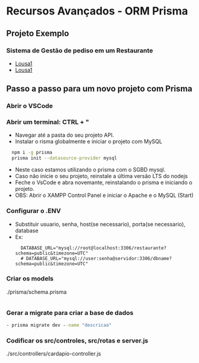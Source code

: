 # Recursos Avançados - ORM Prisma
## Projeto Exemplo
### Sistema de Gestão de pediso em um Restaurante
- [Lousa1](lousa1.jpg)
- [Lousa1](lousa2.jpg)

## Passo a passo para um novo projeto com Prisma
### Abrir o VSCode
### Abrir um terminal: CTRL + "
- Navegar até a pasta do seu projeto API.
- Instalar o risma globalmente e iniciar o projeto com MySQL
```bash
  npm i -g prisma
  prisma init --datasource-provider mysql
```
- Neste caso estamos utilizando o prisma com o SGBD mysql.
- Caso não inicie o seu projeto, reinstale a última versão LTS do nodejs
- Feche o VsCode e abra novemante, reinstalando o prisma e iniciando o projeto.
- OBS: Abrir o XAMPP Control Panel e iniciar o Apache e o MySQL (Start) 

### Configurar o .ENV
- Substituir usuario, senha, host(se necessario), porta(se necessario), database
- Ex:
  ```env
    DATABASE_URL="mysql://root@localhost:3306/restaurante?schema=public&timezone=UTC"
    # DATABASE_URL="mysql://user:senha@servidor:3306/dbname?schema=public&timezone=UTC"
  ```
### Criar os models
./prisma/schema.prisma
```javascript
```
### Gerar a migrate para criar a base de dados
```cmd
- prisma migrate dev --name "descricao"
```
### Codificar os src/controles, src/rotas e server.js
./src/controllers/cardapio-controller.js
```javascript
```
